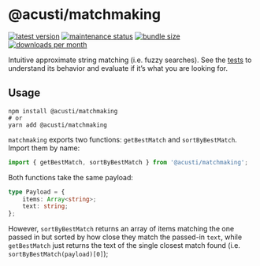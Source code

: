 # @acusti/matchmaking

[![latest version](https://img.shields.io/npm/v/@acusti/matchmaking?style=for-the-badge)](https://www.npmjs.com/package/@acusti/matchmaking)
[![maintenance status](https://img.shields.io/npms-io/maintenance-score/@acusti/matchmaking?style=for-the-badge)](https://npms.io/search?q=%40acusti%2Fmatchmaking)
[![bundle size](https://img.shields.io/bundlephobia/minzip/@acusti/matchmaking?style=for-the-badge)](https://bundlephobia.com/package/@acusti/matchmaking)
[![downloads per month](https://img.shields.io/npm/dm/@acusti/matchmaking?style=for-the-badge)](https://www.npmjs.com/package/@acusti/matchmaking)

Intuitive approximate string matching (i.e. fuzzy searches). See the
[tests][] to understand its behavior and evaluate if it’s what you are
looking for.

[tests]:
    https://github.com/acusti/uikit/blob/main/packages/matchmaking/src/index.test.ts

## Usage

```
npm install @acusti/matchmaking
# or
yarn add @acusti/matchmaking
```

`matchmaking` exports two functions: `getBestMatch` and `sortByBestMatch`.
Import them by name:

```js
import { getBestMatch, sortByBestMatch } from '@acusti/matchmaking';
```

Both functions take the same payload:

```ts
type Payload = {
    items: Array<string>;
    text: string;
};
```

However, `sortByBestMatch` returns an array of items matching the one
passed in but sorted by how close they match the passed-in `text`, while
`getBestMatch` just returns the text of the single closest match found
(i.e. `sortByBestMatch(payload)[0]`);
